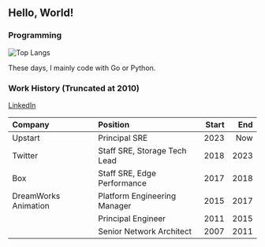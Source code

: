 ## Hello, World!

### Programming

![Top Langs](https://github-readme-stats.vercel.app/api/top-langs/?username=bandarji&theme=dark&layout=compact&hide=Assembly,CSS,Pascal,HTML,Javascript,VBScript,VBA)

These days, I mainly code with Go or Python.

### Work History (Truncated at 2010)

[LinkedIn](https://linkedin.com/in/bandarji)

| Company | Position | Start | End |
| :--- | :--- | ---: | ---: |
| Upstart | Principal SRE | 2023 | Now |
| Twitter | Staff SRE, Storage Tech Lead | 2018 | 2023 |
| Box | Staff SRE, Edge Performance | 2017 | 2018 |
| DreamWorks Animation | Platform Engineering Manager | 2015 | 2017 |
| | Principal Engineer | 2011 | 2015 |
| | Senior Network Architect | 2007 | 2011 |

<!--
- Upstart
  - Principal Site Reliability Engineer (2023-Present)
- Twitter
  - Staff Site Reliability Engineer, Storage Technical Lead (2020-2023)
  - SRE Manager, Distributed and In-Memory Storage (2018-2020)
- Box
  - Staff Site Reliability Engineer, Edge Performance (2017-2018)
- DreamWorks Animation
  - Manager, Platform Engineering (2015-2017)
  - Principal Engineer (2011-2015)
  - Staff Network Engineer (2007-2011)
- DreamWorks Dedicated Unit, Bangalore, India
  - Systems Architect (2008-2010)
-->

<!--
### Vacation in Hawaii

I own two short-term vacation rental properties on the Big Island of Hawaii.

- [Kona House of Palms](https://konahop.com/)
- [Sunrise Hale](https://sunrisehale.com/)

**bandarji/bandarji** is a ✨ _special_ ✨ repository because its `README.md` (this file) appears on your GitHub profile.

Here are some ideas to get you started:

- 🔭 I’m currently working on ...
- 🌱 I’m currently learning ...
- 👯 I’m looking to collaborate on ...
- 🤔 I’m looking for help with ...
- 💬 Ask me about ...
- 📫 How to reach me: ...
- 😄 Pronouns: ...
- ⚡ Fun fact: ...
-->
